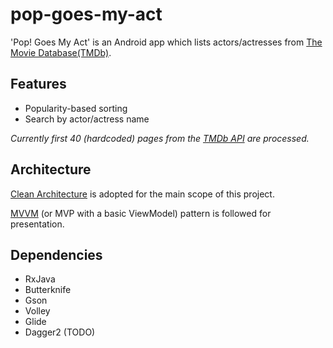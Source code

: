 # pop-goes-my-act

'Pop! Goes My Act' is an Android app which lists actors/actresses from [The Movie Database(TMDb)](https://www.themoviedb.org/?language=en-US).

## Features
- Popularity-based sorting
- Search by actor/actress name

*Currently first 40 (hardcoded) pages from the [TMDb API](https://www.themoviedb.org/documentation/api?language=en-US) are processed.*

## Architecture
[Clean Architecture](https://medium.com/@dmilicic/a-detailed-guide-on-developing-android-apps-using-the-clean-architecture-pattern-d38d71e94029) is adopted for the main scope of this project.


[MVVM](https://en.wikipedia.org/wiki/Model%E2%80%93view%E2%80%93viewmodel) (or MVP with a basic ViewModel) pattern is followed for presentation.

## Dependencies
- RxJava
- Butterknife
- Gson
- Volley
- Glide
- Dagger2 (TODO)
